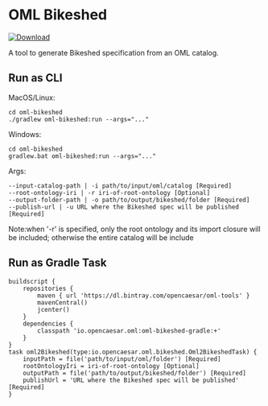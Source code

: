 # OML Bikeshed

[ ![Download](https://api.bintray.com/packages/opencaesar/oml-tools/oml-bikeshed/images/download.svg) ](https://bintray.com/opencaesar/oml-tools/oml-bikeshed/_latestVersion)

A tool to generate Bikeshed specification from an OML catalog.

## Run as CLI

MacOS/Linux:
```
cd oml-bikeshed
./gradlew oml-bikeshed:run --args="..."
```
Windows:
```
cd oml-bikeshed
gradlew.bat oml-bikeshed:run --args="..."
```
Args:
```
--input-catalog-path | -i path/to/input/oml/catalog [Required]
--root-ontology-iri | -r iri-of-root-ontology [Optional]
--output-folder-path | -o path/to/output/bikeshed/folder [Required]
--publish-url | -u URL where the Bikeshed spec will be published [Required]
```

Note:when '-r' is specified, only the root ontology and its import closure will be included; otherwise the entire catalog will be include

## Run as Gradle Task
```
buildscript {
	repositories {
		maven { url 'https://dl.bintray.com/opencaesar/oml-tools' }
  		mavenCentral()
		jcenter()
	}
	dependencies {
		classpath 'io.opencaesar.oml:oml-bikeshed-gradle:+'
	}
}
task oml2Bikeshed(type:io.opencaesar.oml.bikeshed.Oml2BikeshedTask) {
	inputPath = file('path/to/input/oml/folder') [Required]
	rootOntologyIri = iri-of-root-ontology [Optional]
	outputPath = file('path/to/output/bikeshed/folder') [Required]
    publishUrl = 'URL where the Bikeshed spec will be published' [Required]
}               
```